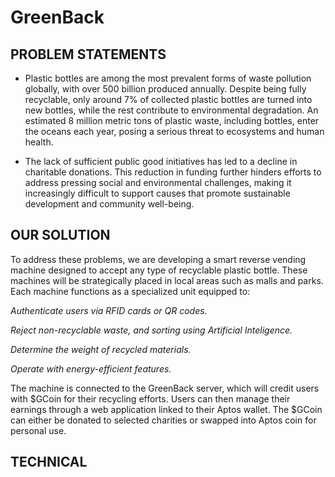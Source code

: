 # GreenBack

## PROBLEM STATEMENTS

- Plastic bottles are among the most prevalent forms of waste pollution globally, with over 500 billion produced annually. Despite being fully recyclable, only around 7% of collected plastic bottles are turned into new bottles, while the rest contribute to environmental degradation. An estimated 8 million metric tons of plastic waste, including bottles, enter the oceans each year, posing a serious threat to ecosystems and human health.

- The lack of sufficient public good initiatives has led to a decline in charitable donations. This reduction in funding further hinders efforts to address pressing social and environmental challenges, making it increasingly difficult to support causes that promote sustainable development and community well-being.

## OUR SOLUTION

To address these problems, we are developing a smart reverse vending machine designed to accept any type of recyclable plastic bottle. These machines will be strategically placed in local areas such as malls and parks. Each machine functions as a specialized unit equipped to:

*Authenticate users via RFID cards or QR codes.*

*Reject non-recyclable waste, and sorting using Artificial Inteligence.*

*Determine the weight of recycled materials.*

*Operate with energy-efficient features.*

The machine is connected to the GreenBack server, which will credit users with $GCoin for their recycling efforts. Users can then manage their earnings through a web application linked to their Aptos wallet. The $GCoin can either be donated to selected charities or swapped into Aptos coin for personal use.

## TECHNICAL
